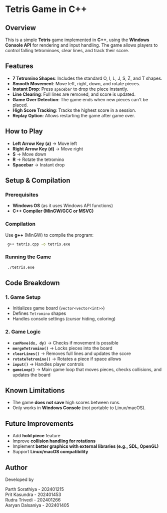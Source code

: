 # Tetris Game in C++

## Overview

This is a simple **Tetris** game implemented in **C++**, using the **Windows Console API** for rendering and input handling. The game allows players to control falling tetrominoes, clear lines, and track their score.

## Features

- **7 Tetromino Shapes**: Includes the standard O, I, L, J, S, Z, and T shapes.
- **Smooth Movement**: Move left, right, down, and rotate pieces.
- **Instant Drop**: Press `spacebar` to drop the piece instantly.
- **Line Clearing**: Full lines are removed, and score is updated.
- **Game Over Detection**: The game ends when new pieces can't be placed.
- **High Score Tracking**: Tracks the highest score in a session.
- **Replay Option**: Allows restarting the game after game over.

## How to Play

- **Left Arrow Key (a)** → Move left
- **Right Arrow Key (d)** → Move right
- **S** → Move down
- **R** → Rotate the tetromino
- **Spacebar** → Instant drop

## Setup & Compilation

### Prerequisites

- **Windows OS** (as it uses Windows API functions)
- **C++ Compiler (MinGW/GCC or MSVC)**

### Compilation

Use **g++** (MinGW) to compile the program:

```sh
 g++ tetris.cpp -o tetris.exe
```

### Running the Game

```sh
 ./tetris.exe
```

## Code Breakdown

### 1. Game Setup

- Initializes game board (`vector<vector<int>>`)
- Defines `Tetromino` shapes
- Handles console settings (cursor hiding, coloring)

### 2. Game Logic

- **`canMove(dx, dy)`** → Checks if movement is possible
- **`mergeTetromino()`** → Locks pieces into the board
- **`clearLines()`** → Removes full lines and updates the score
- **`rotateTetromino()`** → Rotates a piece if space allows
- **`input()`** → Handles player controls
- **`gameLoop()`** → Main game loop that moves pieces, checks collisions, and updates the board

## Known Limitations

- The game **does not save** high scores between runs.
- Only works in **Windows Console** (not portable to Linux/macOS).

## Future Improvements

- Add **hold piece** feature
- Improve **collision handling for rotations**
- Implement **better graphics with external libraries (e.g., SDL, OpenGL)**
- Support **Linux/macOS compatibility**

## Author

Developed by

Parth Sorathiya - 202401215  
Prit Kasundra - 202401453  
Rudra Trivedi - 202401266  
Aaryan Dalsaniya - 202401405  

